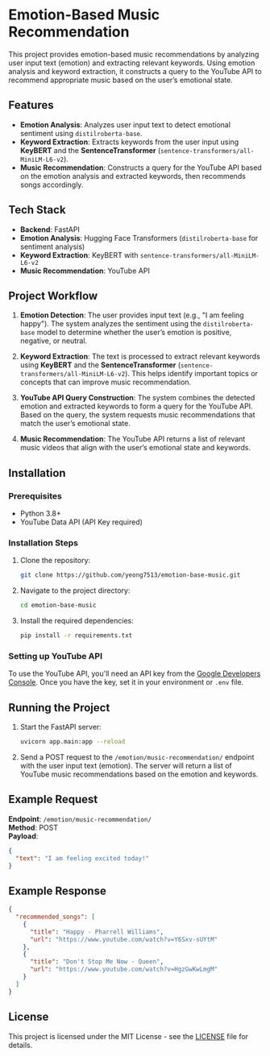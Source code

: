 # Emotion-Based Music Recommendation

This project provides emotion-based music recommendations by analyzing user input text (emotion) and extracting relevant keywords. Using emotion analysis and keyword extraction, it constructs a query to the YouTube API to recommend appropriate music based on the user’s emotional state.

## Features

- **Emotion Analysis**: Analyzes user input text to detect emotional sentiment using `distilroberta-base`.
- **Keyword Extraction**: Extracts keywords from the user input using **KeyBERT** and the **SentenceTransformer** (`sentence-transformers/all-MiniLM-L6-v2`).
- **Music Recommendation**: Constructs a query for the YouTube API based on the emotion analysis and extracted keywords, then recommends songs accordingly.

## Tech Stack

- **Backend**: FastAPI
- **Emotion Analysis**: Hugging Face Transformers (`distilroberta-base` for sentiment analysis)
- **Keyword Extraction**: KeyBERT with `sentence-transformers/all-MiniLM-L6-v2`
- **Music Recommendation**: YouTube API

## Project Workflow

1. **Emotion Detection**: The user provides input text (e.g., "I am feeling happy"). The system analyzes the sentiment using the `distilroberta-base` model to determine whether the user’s emotion is positive, negative, or neutral.
   
2. **Keyword Extraction**: The text is processed to extract relevant keywords using **KeyBERT** and the **SentenceTransformer** (`sentence-transformers/all-MiniLM-L6-v2`). This helps identify important topics or concepts that can improve music recommendation.

3. **YouTube API Query Construction**: The system combines the detected emotion and extracted keywords to form a query for the YouTube API. Based on the query, the system requests music recommendations that match the user’s emotional state.

4. **Music Recommendation**: The YouTube API returns a list of relevant music videos that align with the user’s emotional state and keywords.

## Installation

### Prerequisites

- Python 3.8+
- YouTube Data API (API Key required)

### Installation Steps

1. Clone the repository:
   ```bash
   git clone https://github.com/yeong7513/emotion-base-music.git
   ```

2. Navigate to the project directory:
   ```bash
   cd emotion-base-music
   ```

3. Install the required dependencies:
   ```bash
   pip install -r requirements.txt
   ```

### Setting up YouTube API

To use the YouTube API, you'll need an API key from the [Google Developers Console](https://console.developers.google.com/). Once you have the key, set it in your environment or `.env` file.

## Running the Project

1. Start the FastAPI server:
   ```bash
   uvicorn app.main:app --reload
   ```

2. Send a POST request to the `/emotion/music-recommendation/` endpoint with the user input text (emotion). The server will return a list of YouTube music recommendations based on the emotion and keywords.

## Example Request

**Endpoint**: `/emotion/music-recommendation/`  
**Method**: POST  
**Payload**:
```json
{
  "text": "I am feeling excited today!"
}
```

## Example Response
```json
{
  "recommended_songs": [
    {
      "title": "Happy - Pharrell Williams",
      "url": "https://www.youtube.com/watch?v=Y6Sxv-sUYtM"
    },
    {
      "title": "Don't Stop Me Now - Queen",
      "url": "https://www.youtube.com/watch?v=HgzGwKwLmgM"
    }
  ]
}
```

## License

This project is licensed under the MIT License - see the [LICENSE](LICENSE) file for details.
